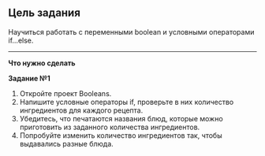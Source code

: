 ## Цель задания 

Научиться работать с переменными boolean и условными операторами if...else.

---
**Что нужно сделать**

**Задание №1**
1.	Откройте проект Booleans.
2.	Напишите условные операторы if, проверьте в них количество ингредиентов для каждого рецепта.
3.	Убедитесь, что печатаются названия блюд, которые можно приготовить из заданного количества ингредиентов.
4.	Попробуйте изменить количество ингредиентов так, чтобы выдавались разные блюда.
